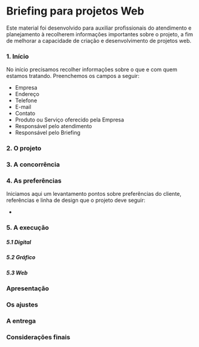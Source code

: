 # Briefing para projetos Web

Este material foi desenvolvido para auxiliar profissionais do atendimento e planejamento à recolherem informações
importantes sobre o projeto, a fim de melhorar a capacidade de criação e desenvolvimento de projetos web.

### 1. Início

No início precisamos recolher informações sobre o que e com quem estamos tratando. Preenchemos os campos a seguir:

* Empresa
* Endereço
* Telefone
* E-mail
* Contato
* Produto ou Serviço oferecido pela Empresa
* Responsável pelo atendimento
* Responsável pelo Briefing

### 2. O projeto

### 3. A concorrência

### 4. As preferências

Iniciamos aqui um levantamento pontos sobre preferências do cliente, referências e linha de design que o projeto deve seguir:

*

### 5. A execução

##### 5.1 Digital

##### 5.2 Gráfico

##### 5.3 Web



### Apresentação

### Os ajustes

### A entrega

### Considerações finais
